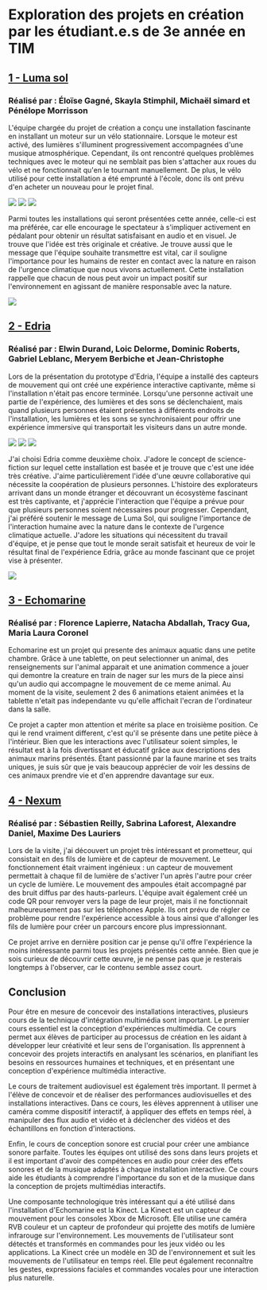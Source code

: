<h1>Exploration des projets en création par les étudiant.e.s de 3e année en TIM</h1>

<h2><a href="https://tim-montmorency.com/2023/projets/LumaSol/docs/web/index.html">1 - Luma sol</a></h2>
<h3>Réalisé par : Éloïse Gagné, Skayla Stimphil, Michaël simard et Pénélope Morrisson</h3>

L'équipe chargée du projet de création a conçu une installation fascinante en installant un moteur sur un vélo stationnaire. Lorsque le moteur est activé, des lumières s'illuminent progressivement accompagnées d'une musique atmosphérique. Cependant, ils ont rencontré quelques problèmes techniques avec le moteur qui ne semblait pas bien s'attacher aux roues du vélo et ne fonctionnait qu'en le tournant manuellement. De plus, le vélo utilisé pour cette installation a été emprunté à l'école, donc ils ont prévu d'en acheter un nouveau pour le projet final.

<img src="medias/lumasol/installation.png">
<img src="medias/lumasol/installation_nuit.png">
<img src="medias/lumasol/spinner.png">

Parmi toutes les installations qui seront présentées cette année, celle-ci est ma préférée, car elle encourage le spectateur à s'impliquer activement en pédalant pour obtenir un résultat satisfaisant en audio et en visuel. Je trouve que l'idée est très originale et créative. Je trouve aussi que le message que l'équipe souhaite transmettre est vital, car il souligne l'importance pour les humains de rester en contact avec la nature en raison de l'urgence climatique que nous vivons actuellement. Cette installation rappelle que chacun de nous peut avoir un impact positif sur l'environnement en agissant de manière responsable avec la nature.

<img src="medias/lumasol/plantation.png">

<h2><a href="https://tim-montmorency.com/2023/projets/EDRIA/docs/web/index.html">2 - Edria</a></h2>
<h3>Réalisé par : Elwin Durand, Loic Delorme, Dominic Roberts, Gabriel Leblanc, Meryem Berbiche et Jean-Christophe</h3>

Lors de la présentation du prototype d'Edria, l'équipe a installé des capteurs de mouvement qui ont créé une expérience interactive captivante, même si l'installation n'était pas encore terminée. Lorsqu'une personne activait une partie de l'expérience, des lumières et des sons se déclenchaient, mais quand plusieurs personnes étaient présentes à différents endroits de l'installation, les lumières et les sons se synchronisaient pour offrir une expérience immersive qui transportait les visiteurs dans un autre monde.

<img src="medias/edria/edria.png">
<img src="medias/edria/edria_allume.png">
<img src="medias/edria/installation.png">

J'ai choisi Edria comme deuxième choix. J'adore le concept de science-fiction sur lequel cette installation est basée et je trouve que c'est une idée très créative. J'aime particulièrement l'idée d'une œuvre collaborative qui nécessite la coopération de plusieurs personnes. L'histoire des explorateurs arrivant dans un monde étranger et découvrant un écosystème fascinant est très captivante, et j'apprécie l'interaction que l'équipe a prévue pour que plusieurs personnes soient nécessaires pour progresser. Cependant, j'ai préféré soutenir le message de Luma Sol, qui souligne l'importance de l'interaction humaine avec la nature dans le contexte de l'urgence climatique actuelle. J'adore les situations qui nécessitent du travail d'équipe, et je pense que tout le monde serait satisfait et heureux de voir le résultat final de l'expérience Edria, grâce au monde fascinant que ce projet vise à présenter.

<img src="medias/edria/plantation.png">

<h2><a href="https://tim-montmorency.com/2023/projets/Echomarine/docs/web/index.html">3 - Echomarine</a></h2>
<h3>Réalisé par : Florence Lapierre, Natacha Abdallah, Tracy Gua, Maria Laura Coronel</h3>

Echomarine est un projet qui presente des animaux aquatic dans une petite chambre. Grâce à une tablette, on peut selectionner un animal, des renseignements sur l'animal apparait et une animation commence a jouer qui demontre la creature en train de nager sur les murs de la piece ainsi qu'un audio qui accompagne le mouvement de ce meme animal. Au moment de la visite, seulement 2 des 6 animations etaient animées et la tablette n'etait pas independante vu qu'elle affichait l'ecran de l'ordinateur dans la salle.

Ce projet a capter mon attention et mérite sa place en troisième position. Ce qui le rend vraiment different, c'est qu'il se présente dans une petite pièce à l'intérieur. Bien que les interactions avec l'utilisateur soient simples, le résultat est à la fois divertissant et éducatif grâce aux descriptions des animaux marins présentés. Étant passionné par la faune marine et ses traits uniques, je suis sûr que je vais beaucoup apprécier de voir les dessins de ces animaux prendre vie et d'en apprendre davantage sur eux.

<h2><a href="https://tim-montmorency.com/2023/projets/Nexum/docs/web/index.html">4 - Nexum</a></h2>
<h3>Réalisé par : Sébastien Reilly, Sabrina Laforest, Alexandre Daniel, Maxime Des Lauriers</h3>

Lors de la visite, j'ai découvert un projet très intéressant et prometteur, qui consistait en des fils de lumière et de capteur de mouvement. Le fonctionnement était vraiment ingénieux : un capteur de mouvement permettait à chaque fil de lumière de s'activer l'un après l'autre pour créer un cycle de lumière. Le mouvement des ampoules était accompagné par des bruit diffus par des hauts-parleurs. L'équipe avait également créé un code QR pour renvoyer vers la page de leur projet, mais il ne fonctionnait malheureusement pas sur les téléphones Apple. Ils ont prévu de régler ce problème pour rendre l'expérience accessible à tous ainsi que d'allonger les fils de lumière pour créer un parcours encore plus impressionnant.

Ce projet arrive en dernière position car je pense qu'il offre l'expérience la moins intéressante parmi tous les projets présentés cette année. Bien que je sois curieux de découvrir cette œuvre, je ne pense pas que je resterais longtemps à l'observer, car le contenu semble assez court.

<h2>Conclusion</h2>

Pour être en mesure de concevoir des installations interactives, plusieurs cours de la technique d'intégration multimédia sont important. Le premier cours essentiel est la conception d'expériences multimédia. Ce cours permet aux élèves de participer au processus de création en les aidant à développer leur créativité et leur sens de l'organisation. Ils apprennent à concevoir des projets interactifs en analysant les scénarios, en planifiant les besoins en ressources humaines et techniques, et en présentant une conception d'expérience multimédia interactive.

Le cours de traitement audiovisuel est également très important. Il permet à l'élève de concevoir et de réaliser des performances audiovisuelles et des installations interactives. Dans ce cours, les élèves apprennent à utiliser une caméra comme dispositif interactif, à appliquer des effets en temps réel, à manipuler des flux audio et vidéo et à déclencher des vidéos et des échantillons en fonction d'interactions.


Enfin, le cours de conception sonore est crucial pour créer une ambiance sonore parfaite. Toutes les équipes ont utilisé des sons dans leurs projets et il est important d'avoir des compétences en audio pour créer des effets sonores et de la musique adaptés à chaque installation interactive. Ce cours aide les étudiants à comprendre l'importance du son et de la musique dans la conception de projets multimédias interactifs.

Une composante technologique très intéressant qui a été utilisé dans l'installation d'Echomarine est la Kinect. La Kinect est un capteur de mouvement pour les consoles Xbox de Microsoft. Elle utilise une caméra RVB couleur et un capteur de profondeur qui projette des motifs de lumière infrarouge sur l'environnement. Les mouvements de l'utilisateur sont détectés et transformés en commandes pour les jeux vidéo ou les applications. La Kinect crée un modèle en 3D de l'environnement et suit les mouvements de l'utilisateur en temps réel. Elle peut également reconnaître les gestes, expressions faciales et commandes vocales pour une interaction plus naturelle.
